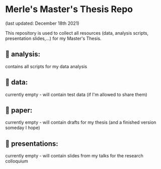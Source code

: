 # Merle's Master's Thesis Repo 
(last updated: December 18th 2021)

This repository is used to collect all resources (data, analysis scripts, presentation slides,...) for my Master's Thesis.

## :closed_book: analysis: 
contains all scripts for my data analysis

## :green_book: data:
currently empty - will contain test data (if I'm allowed to share them)

## :orange_book: paper:
currently empty - will contain drafts for my thesis (and a finished version someday I hope)

## :blue_book: presentations:
currently empty - will contain slides from my talks for the research colloquium
